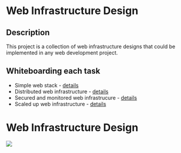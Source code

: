 # Web Infrastructure Design

## Description

This project is a collection of web infrastructure designs that could be implemented in any web development project.

## Whiteboarding each task

+ Simple web stack - [details](0-simple_web_stack.md)
+ Distributed web infrastructure - [details](1-distributed_web_infrastructure.md)
+ Secured and monitored web infrastrucure - [details](2-secured_and_monitored_web_infrastructure.md)
+ Scaled up web infrastructure - [details](3-scale_up.md)
# Web Infrastructure Design
![](https://onesystemstech.com/wp-content/uploads/2022/03/One-Systems-Technologies-Wireless-Network-Infrastructure-illustration.jpg)